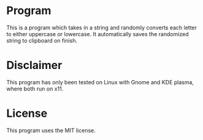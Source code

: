 # Program
This is a program which takes in a string and randomly converts each letter to either uppercase or lowercase. It automatically saves the randomized string to clipboard on finish.

# Disclaimer
This program has only been tested on Linux with Gnome and KDE plasma, where both run on x11.

# License
This program uses the MIT license.